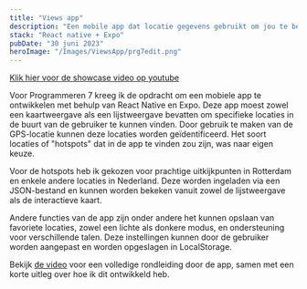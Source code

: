 ```yaml
---
title: "Views app"
description: "Een mobile app dat locatie gegevens gebruikt om jou te begeleiden naar de mooiste plekken in het land."
stack: "React native + Expo"
pubDate: "30 juni 2023"
heroImage: "/Images/ViewsApp/prg7edit.png"
---
```

[Klik hier voor de showcase video op youtube](https://youtu.be/Tx2YDquUA-k)

Voor Programmeren 7 kreeg ik de opdracht om een mobiele app te ontwikkelen met behulp van React Native en Expo. Deze app moest zowel een kaartweergave als een lijstweergave bevatten om specifieke locaties in de buurt van de gebruiker te kunnen vinden. Door gebruik te maken van de GPS-locatie kunnen deze locaties worden geïdentificeerd. Het soort locaties of "hotspots" dat in de app te vinden zou zijn, was naar eigen keuze.

Voor de hotspots heb ik gekozen voor prachtige uitkijkpunten in Rotterdam en enkele andere locaties in Nederland. Deze worden ingeladen via een JSON-bestand en kunnen worden bekeken vanuit zowel de lijstweergave als de interactieve kaart.

Andere functies van de app zijn onder andere het kunnen opslaan van favoriete locaties, zowel een lichte als donkere modus, en ondersteuning voor verschillende talen. Deze instellingen kunnen door de gebruiker worden aangepast en worden opgeslagen in LocalStorage.

Bekijk [de video](https://youtu.be/Tx2YDquUA-k) voor een volledige rondleiding door de app, samen met een korte uitleg over hoe ik dit ontwikkeld heb.
